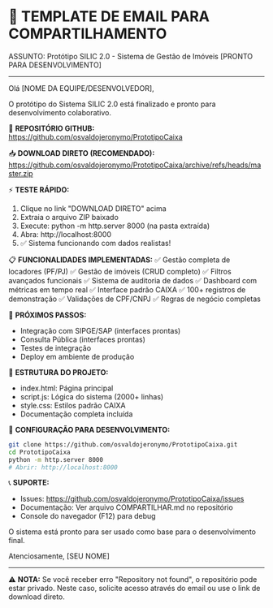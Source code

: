 📧 TEMPLATE DE EMAIL PARA COMPARTILHAMENTO
============================================

ASSUNTO: Protótipo SILIC 2.0 - Sistema de Gestão de Imóveis [PRONTO PARA DESENVOLVIMENTO]

---

Olá [NOME DA EQUIPE/DESENVOLVEDOR],

O protótipo do Sistema SILIC 2.0 está finalizado e pronto para desenvolvimento colaborativo.

🔗 **REPOSITÓRIO GITHUB:**
https://github.com/osvaldojeronymo/PrototipoCaixa

📥 **DOWNLOAD DIRETO (RECOMENDADO):**
https://github.com/osvaldojeronymo/PrototipoCaixa/archive/refs/heads/master.zip

⚡ **TESTE RÁPIDO:**
1. Clique no link "DOWNLOAD DIRETO" acima
2. Extraia o arquivo ZIP baixado
3. Execute: python -m http.server 8000 (na pasta extraída)
4. Abra: http://localhost:8000
5. ✅ Sistema funcionando com dados realistas!

📋 **FUNCIONALIDADES IMPLEMENTADAS:**
✅ Gestão completa de locadores (PF/PJ)
✅ Gestão de imóveis (CRUD completo)
✅ Filtros avançados funcionais
✅ Sistema de auditoria de dados
✅ Dashboard com métricas em tempo real
✅ Interface padrão CAIXA
✅ 100+ registros de demonstração
✅ Validações de CPF/CNPJ
✅ Regras de negócio completas

🚧 **PRÓXIMOS PASSOS:**
- Integração com SIPGE/SAP (interfaces prontas)
- Consulta Pública (interfaces prontas)
- Testes de integração
- Deploy em ambiente de produção

📂 **ESTRUTURA DO PROJETO:**
- index.html: Página principal
- script.js: Lógica do sistema (2000+ linhas)
- style.css: Estilos padrão CAIXA
- Documentação completa incluída

🔧 **CONFIGURAÇÃO PARA DESENVOLVIMENTO:**
```bash
git clone https://github.com/osvaldojeronymo/PrototipoCaixa.git
cd PrototipoCaixa
python -m http.server 8000
# Abrir: http://localhost:8000
```

📞 **SUPORTE:**
- Issues: https://github.com/osvaldojeronymo/PrototipoCaixa/issues
- Documentação: Ver arquivo COMPARTILHAR.md no repositório
- Console do navegador (F12) para debug

O sistema está pronto para ser usado como base para o desenvolvimento final.

Atenciosamente,
[SEU NOME]

---

⚠️ **NOTA:** Se você receber erro "Repository not found", o repositório pode estar privado. 
Neste caso, solicite acesso através do email ou use o link de download direto.

